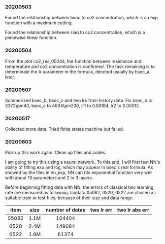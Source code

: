 ### 20200503

Found the relationship between bvoc to co2 concentration, which is an exp function with a maximum cutting.

Found the relationship between siaq to co2 concentration, which is a piecewise linear function.

### 20200504

From the plot co2_res_05044, the function between resistance and temperature and co2 concentration is confirmed. The task remaining is to determinate the A parameter in the formula, denoted usually by bsec_a later.

### 20200507

Summerized bsec_b, bsec_c and two lrs from history data. Fix bsec_b to 3372\pm40, bsec_c to 4634\pm200, lr1 to 0.00184, lr2 to 0.00012.

### 20200517

Collected more data. Tried finite states machine but failed.

### 20200803

Pick up this work again. Clean up files and codes.

I am going to try this using a neural network. To this end, I will first test NN's ability of fitting exp and log, which may appear in bsec's real formula. As showed by the files in nn_exp, NN can fits exponential function very well with about 10 parameters and 2 to 3 layers.

Before beginning fitting data with NN, the errors of classical two learning rate are measured as following. Iaqdata 05082, 0520, 0522 are chosen as suitable train or test files, because of their size and data range.

item|size|number of datas|two lr err|two lr abs err|
:-:|:-:|:-:|:-:|:-:
05082|1.1M|104404|
0520 |2.4M|149084|
0522 |1.8M|61374 |